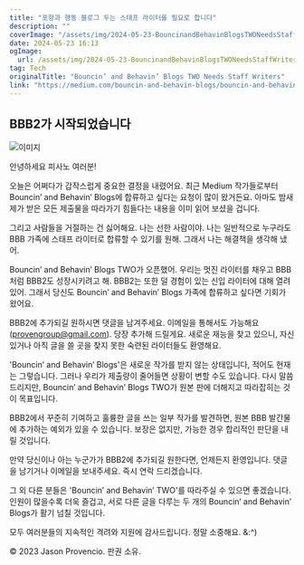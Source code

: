 ```yaml
---
title: "포항과 행동 블로그 두는 스태프 라이터를 필요로 합니다"
description: ""
coverImage: "/assets/img/2024-05-23-BouncinandBehavinBlogsTWONeedsStaffWriters_0.png"
date: 2024-05-23 16:13
ogImage:
  url: /assets/img/2024-05-23-BouncinandBehavinBlogsTWONeedsStaffWriters_0.png
tag: Tech
originalTitle: "Bouncin’ and Behavin’ Blogs TWO Needs Staff Writers"
link: "https://medium.com/bouncin-and-behavin-blogs/bouncin-and-behavin-blogs-two-needs-writers-62483a73daf0"
---
```


## BBB2가 시작되었습니다

![이미지](/assets/img/2024-05-23-BouncinandBehavinBlogsTWONeedsStaffWriters_0.png)

안녕하세요 피사노 여러분!

오늘은 어쩌다가 갑작스럽게 중요한 결정을 내렸어요. 최근 Medium 작가들로부터 Bouncin’ and Behavin’ Blogs에 합류하고 싶다는 요청이 많이 왔거든요. 아마도 밤새 제가 받은 모든 제출물을 따라가기 힘들다는 내용을 이미 읽어 보셨을 겁니다.

<div class="content-ad"></div>

그리고 사람들을 거절하는 건 싫어해요. 나는 선한 사람이야. 나는 일반적으로 누구라도 BBB 가족에 스태프 라이터로 합류할 수 있기를 원해. 그래서 나는 해결책을 생각해 냈어.

Bouncin’ and Behavin’ Blogs TWO가 오픈했어. 우리는 멋진 라이터를 채우고 BBB처럼 BBB2도 성장시키려고 해. BBB2는 또한 덜 경험이 있는 신입 라이터에 대해 열려 있어. 그래서 당신도 Bouncin’ and Behavin’ Blogs 가족에 합류하고 싶다면 기회가 왔어요.

BBB2에 추가되길 원하시면 댓글을 남겨주세요. 이메일을 통해서도 가능해요(provengroup@gmail.com). 당장 추가해 드릴게요. 새로운 재능을 찾고 있으니, 자신 있거나 아직 글을 쓸 곳을 찾지 못한 숙련된 라이터들도 환영해요.

<div class="content-ad"></div>

'Bouncin’ and Behavin’ Blogs'은 새로운 작가를 받지 않는 상태입니다, 적어도 현재는 그렇습니다. 그러나 우리가 제출량이 줄어들면 상황이 변할 수도 있습니다. 다시 말씀드리지만, Bouncin’ and Behavin’ Blogs TWO가 원본 판에 더해지고 따라잡히는 것이 목표입니다.

BBB2에서 꾸준히 기여하고 훌륭한 글을 쓰는 일부 작가를 발견하면, 원본 BBB 발간물에 추가하는 예외가 있을 수 있습니다. 보장은 없지만, 가능한 경우 합리적인 판단을 내릴 것입니다.

만약 당신이나 아는 누군가가 BBB2에 추가되길 원한다면, 언제든지 환영입니다. 댓글을 남기거나 이메일을 보내주세요. 즉시 연락 드리겠습니다.

그 외 다른 분들은 'Bouncin’ and Behavin’ TWO'를 따라주실 수 있으면 좋겠습니다. 인원이 많을수록 더욱 즐겁고, 서로 다른 글을 다루는 두 개의 Bouncin’ and Behavin’ Blogs가 활기 넘칠 것입니다.

<div class="content-ad"></div>

모두 여러분들의 지속적인 격려와 지원에 감사드립니다. 정말 소중해요. &:^)

© 2023 Jason Provencio. 판권 소유.
